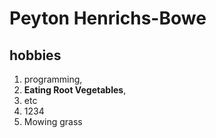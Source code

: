 # Peyton Henrichs-Bowe

## hobbies

1. programming,
2. **Eating Root Vegetables**,
3. etc
4. 1234
5. Mowing grass
